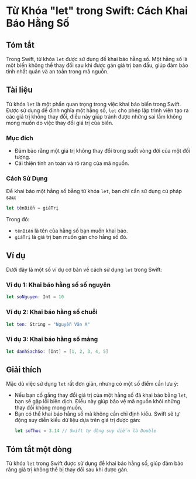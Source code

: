 <!--
Meta Description: # Từ Khóa "let" trong Swift: Cách Khai Báo Hằng Số ## Tóm tắt Trong Swift, từ khóa `let` được sử dụng để khai báo hằng số. Một hằng số là một biến khô...
Meta Keywords: let, hằng, swift, khai, báo
-->

# Từ Khóa "let" trong Swift: Cách Khai Báo Hằng Số

## Tóm tắt
Trong Swift, từ khóa `let` được sử dụng để khai báo hằng số. Một hằng số là một biến không thể thay đổi sau khi được gán giá trị ban đầu, giúp đảm bảo tính nhất quán và an toàn trong mã nguồn.

## Tài liệu
Từ khóa `let` là một phần quan trọng trong việc khai báo biến trong Swift. Được sử dụng để định nghĩa một hằng số, `let` cho phép lập trình viên tạo ra các giá trị không thay đổi, điều này giúp tránh được những sai lầm không mong muốn do việc thay đổi giá trị của biến.

### Mục đích
- Đảm bảo rằng một giá trị không thay đổi trong suốt vòng đời của một đối tượng.
- Cải thiện tính an toàn và rõ ràng của mã nguồn.

### Cách Sử Dụng
Để khai báo một hằng số bằng từ khóa `let`, bạn chỉ cần sử dụng cú pháp sau:
```swift
let tênBiến = giáTrị
```
Trong đó:
- `tênBiến` là tên của hằng số bạn muốn khai báo.
- `giáTrị` là giá trị bạn muốn gán cho hằng số đó.

## Ví dụ
Dưới đây là một số ví dụ cơ bản về cách sử dụng `let` trong Swift:

### Ví dụ 1: Khai báo hằng số số nguyên
```swift
let soNguyen: Int = 10
```
### Ví dụ 2: Khai báo hằng số chuỗi
```swift
let ten: String = "Nguyễn Văn A"
```
### Ví dụ 3: Khai báo hằng số mảng
```swift
let danhSachSo: [Int] = [1, 2, 3, 4, 5]
```

## Giải thích
Mặc dù việc sử dụng `let` rất đơn giản, nhưng có một số điểm cần lưu ý:
- Nếu bạn cố gắng thay đổi giá trị của một hằng số đã khai báo bằng `let`, bạn sẽ gặp lỗi biên dịch. Điều này giúp bảo vệ mã nguồn khỏi những thay đổi không mong muốn.
- Bạn có thể khai báo hằng số mà không cần chỉ định kiểu. Swift sẽ tự động suy diễn kiểu dữ liệu dựa trên giá trị được gán:
  ```swift
  let soThuc = 3.14 // Swift tự động suy diễn là Double
  ```

## Tóm tắt một dòng
Từ khóa `let` trong Swift được sử dụng để khai báo hằng số, giúp đảm bảo rằng giá trị không thể bị thay đổi sau khi được gán.